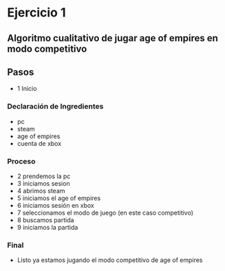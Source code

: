 # Ejercicio 1
## Algoritmo cualitativo de jugar age of empires en modo competitivo

## Pasos
* 1 Inicio
### Declaración de Ingredientes
* pc
* steam
* age of empires
* cuenta de xbox 

### Proceso
* 2 prendemos la pc
* 3 iniciamos sesion
* 4 abrimos steam
* 5 iniciamos el age of empires
* 6 iniciamos sesión en xbox 
* 7 seleccionamos el modo de juego (en este caso competitivo)
* 8 buscamos partida
* 9 iniciamos la partida 

### Final
* Listo ya estamos jugando el modo competitivo de age of empires
